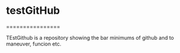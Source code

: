 # testGitHub
================

TEstGithub is a repository showing the bar minimums of github and to maneuver, funcion etc. 
